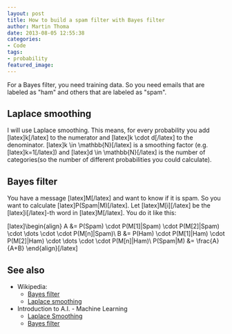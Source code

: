 ```yaml
---
layout: post
title: How to build a spam filter with Bayes filter
author: Martin Thoma
date: 2013-08-05 12:55:38
categories: 
- Code
tags: 
- probability
featured_image: 
---
```

For a Bayes filter, you need training data. So you need emails that are labeled as "ham" and others that are labeled as "spam".

<h2>Laplace smoothing</h2>
I will use Laplace smoothing. This means, for every probability you add [latex]k[/latex] to the numerator and [latex]k \cdot d[/latex] to the denominator. [latex]k \in \mathbb{N}[/latex] is a smoothing factor (e.g. [latex]k=1[/latex]) and [latex]d \in \mathbb{N}[/latex] is the number of categories(so the number of different probabilities you could calculate).

<h2>Bayes filter</h2>
You have a message [latex]M[/latex] and want to know if it is spam. So you want to calculate [latex]P(Spam|M)[/latex]. Let [latex]M[i][/latex] be the [latex]i[/latex]-th word in [latex]M[/latex]. You do it like this:

[latex]\begin{align}
A &= P(Spam) \cdot P(M[1]|Spam) \cdot P(M[2]|Spam) \cdot \dots \cdot  \cdot P(M[n]|Spam)\\
B &= P(Ham) \cdot P(M[1]|Ham) \cdot P(M[2]|Ham) \cdot \dots \cdot  \cdot P(M[n]|Ham)\\
P(Spam|M) &= \frac{A}{A+B}
\end{align}[/latex]


<h2>See also</h2>
<ul>
  <li>Wikipedia:
    <ul>
      <li><a href="http://en.wikipedia.org/wiki/Bayes_filter">Bayes filter</a></li>
      <li><a href="http://en.wikipedia.org/wiki/Laplace_smoothing">Laplace smoothing</a></li>
    </ul>
  </li>
  <li>Introduction to A.I. - Machine Learning
    <ul>
      <li><a href="https://www.youtube.com/watch?v=2Ar6jFKZhUM">Laplace Smoothing</a></li>
      <li><a href="https://www.youtube.com/watch?v=oh4uc-8O6Pc">Bayes filter</a></li>
    </ul>
</ul>